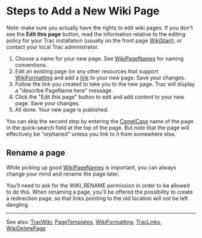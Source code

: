 # Steps to Add a New Wiki Page






Note: make sure you actually have the rights to edit wiki pages. If you don't see the **Edit this page** button, read the information relative to the editing policy for your Trac installation (usually on the front page [WikiStart](wiki-start)), or contact your local Trac administrator.


1. Choose a name for your new page. See [WikiPageNames](wiki-page-names) for naming conventions.
1. Edit an existing page (or any other resources that support [WikiFormatting](wiki-formatting) and add a [link](trac-links) to your new page. Save your changes.
1. Follow the link you created to take you to the new page. Trac will display a "describe PageName here" message.
1. Click the "Edit this page" button to edit and add content to your new page. Save your changes.
1. All done. Your new page is published.


You can skip the second step by entering the [CamelCase](camel-case) name of the page in the quick-search field at the top of the page. But note that the page will effectively be "orphaned" unless you link to it from somewhere else.


## Rename a page



While picking up good [WikiPageNames](wiki-page-names) is important, you can always change your mind
and rename the page later.



You'll need to ask for the WIKI\_RENAME permission in order to be allowed to do this.
When renaming a page, you'll be offered the possibility to create a redirection page, so that links pointing to the old location will not be left dangling.


---



See also: [TracWiki](trac-wiki), [PageTemplates](page-templates), [WikiFormatting](wiki-formatting), [TracLinks](trac-links), [WikiDeletePage](wiki-delete-page)


